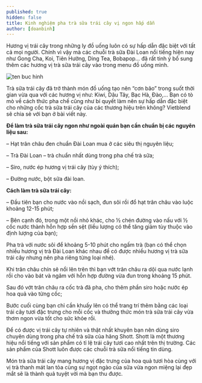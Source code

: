 ```yaml
---
published: true
hidden: false
title: Kinh nghiệm pha trà sữa trái cây vị ngon hấp dẫn
author: [doanbinh] 
---
```



Hương vị trái cây trong những ly đồ uống luôn có sự hấp dẫn đặc biệt với tất cả mọi người. Chính vì vậy mà các chuỗi trà sữa Đài Loan nổi tiếng hiện nay như Gong Cha, Koi, Tiên Hưởng, Ding Tea, Bobapop… đã rất tinh ý bổ sung thêm các hương vị trà sữa trái cây vào trong menu đồ uống mình.

![ten buc hinh](https://vietblend.vn/wp-content/uploads/2018/12/gong-cha-2.jpg "ten buc hinh")


Trà sữa trái cây đã trở thành món đồ uống tạo nên “cơn bão” trong suốt thời gian vừa qua với các hương vị như: Kiwi, Dâu Tây, Bạc Hà, Đào,… Bạn có tò mò về cách thức pha chế cũng như bí quyết làm nên sự hấp dẫn đặc biệt cho những cốc trà sữa trái cây của các thương hiệu trên không? Vietblend sẽ chia sẻ với bạn ở bài viết này.

**Để làm trà sữa trái cây ngon như ngoài quán bạn cần chuẩn bị các nguyên liệu sau:**

– Hạt trân châu đen chuẩn Đài Loan mua ở các siêu thị nguyên liệu;

– Trà Đài Loan – trà chuẩn nhất dùng trong pha chế trà sữa;

– Siro, nước ép hương vị trái cây (tùy ý thích);

– Đường nước, bột sữa đài loan.

**Cách làm trà sữa trái cây:**

– Đầu tiên bạn cho nước vào nồi sạch, đun sôi rồi đổ hạt trân châu vào luộc khoảng 12-15 phút;

– Bên cạnh đó, trong một nồi nhỏ khác, cho ½ chén đường vào nấu với ½ cốc nước thành hỗn hợp sền sệt (liều lượng có thể tăng giảm tùy thuộc vào định lượng của bạn);

Pha trà với nước sôi để khoảng 5-10 phút cho ngấm trà (bạn có thể chọn nhiều hương vị trà Đài Loan khác nhau để có được nhiều hương vị trà sữa trái cây nhưng nên pha riêng từng loại nhé).

Khi trân châu chín sẽ nổi lên trên thì bạn vớt trân châu ra dội qua nước lạnh rồi cho vào bát và ngâm với hỗn hợp đường vừa đun trong khoảng 15 phút.

Sau đó vớt trân châu ra cốc trà đã pha, cho thêm phần siro hoặc nước ép hoa quả vào từng cốc;

Bước cuối cùng bạn chỉ cần khuấy lên có thể trang trí thêm bằng các loại trái cây tươi đặc trưng cho mỗi cốc và thưởng thức món trà sữa trái cây vừa thơm ngon vừa tốt cho sức khỏe rồi.

Để có được vị trái cây tự nhiên và thật nhất khuyên bạn nên dùng siro chuyên dùng trong pha chế trà sữa của hãng Shott. Shott là một thương hiệu nổi tiếng với sản phẩm có tỉ lệ trái cây tươi cao nhất trên thị trường. Các sản phẩm của Shott luôn được các chuỗi trà sữa nổi tiếng tin dùng.

Món trà sữa trái cây mang hương vị đặc trưng của hoa quả tươi hòa cùng với vị trà thanh mát lan tỏa cùng sự ngọt ngào của sữa vừa ngon miệng lại đẹp mắt sẽ là thành quả tuyệt vời mà bạn thu được.